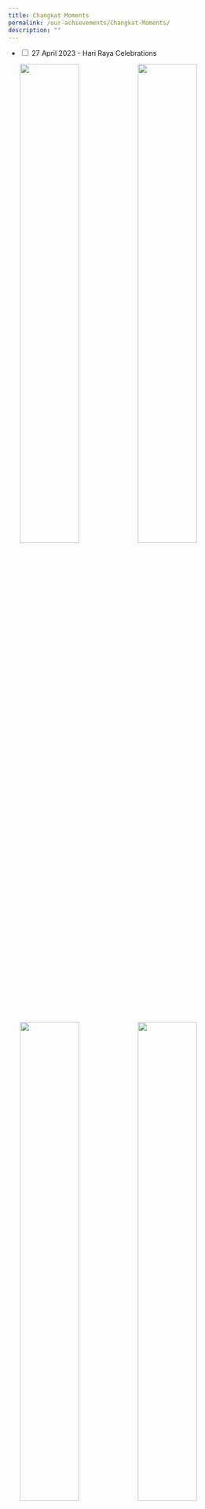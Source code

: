 ```yaml
---
title: Changkat Moments
permalink: /our-achievements/Changkat-Moments/
description: ""
---
```

<ul class="jekyllcodex_accordion">

	
	
<li><input id="accordion23" type="checkbox">
<label for="accordion1">27 April 2023 - Hari Raya Celebrations</label>
<div>
<p><img style="width:50%;float:left" src="/images/Changkat%20Moment/hrs202304.jpeg"><img style="width:50%;float:left" src="/images/Changkat%20Moment/hrs202303.jpeg"><img style="width:50%;float:left" src="/images/Changkat%20Moment/hrs202302.jpeg"><img style="width:50%;float:left" src="/images/Changkat%20Moment/hrs202301.jpeg"><img></p>
</div></li>
	
	
<li><input id="accordion22" type="checkbox">
<label for="accordion1">6 April 2023 - Speech Day and Student Leaders Investiture</label>
<div>
<p><img style="width:50%;float:left" src="/images/Changkat%20Moment/sd202304.jpeg"><img style="width:50%;float:left" src="/images/Changkat%20Moment/sd202303.jpeg"><img style="width:50%;float:left" src="/images/Changkat%20Moment/sd202302.jpeg"><img style="width:50%;float:left" src="/images/Changkat%20Moment/sd202301.jpeg"><img></p>
</div></li>
	

	
<li><input id="accordion21" type="checkbox">
<label for="accordion1">10 March 2023 - Annual Cross Country</label>
<div>
<p><img style="width:50%;float:left" src="/images/Changkat%20Moment/acc202304.jpeg"><img style="width:50%;float:left" src="/images/Changkat%20Moment/acc202303.jpeg"><img style="width:50%;float:left" src="/images/Changkat%20Moment/acc202302.jpeg"><img style="width:50%;float:left" src="/images/Changkat%20Moment/acc202301.jpeg"><img></p>
</div></li>


<li><input id="accordion1" type="checkbox">
<label for="accordion1">26 October 2022 - Aviation Day</label>
<div>
<p><img style="width:50%;float:left" src="/images/Changkat%20Moment/ad01.jpg"><img style="width:50%;float:left" src="/images/Changkat%20Moment/ad02.jpg"><img style="width:50%;float:left" src="/images/Changkat%20Moment/ad03.jpg"><img style="width:50%;float:left" src="/images/Changkat%20Moment/ad04.jpg"><img></p>
</div></li>

<li><input id="accordion2" type="checkbox">
<label for="accordion2">21 October 2022 - Deepavali Celebration</label>
<div>
<p><img style="width:50%;float:left" src="/images/Changkat%20Moment/DC3.jpg"><img style="width:50%;float:left" src="/images/Changkat%20Moment/DC4.jpg"><img style="width:50%;float:left" src="/images/Changkat%20Moment/dc1.jpg"><img style="width:50%;float:left" src="/images/Changkat%20Moment/dc2.jpg"><img></p>
</div></li>

<li><input id="accordion3" type="checkbox">
<label for="accordion3">31 August 2022 - Teacher's Day Celebration</label>
<div>
<p><img style="width:50%;float:left" src="/images/Changkat%20Moment/TD202201.jpg"><img style="width:50%;float:left" src="/images/Changkat%20Moment/TD202202.jpg"><img style="width:50%;float:left" src="/images/Changkat%20Moment/TD202203.jpg"><img style="width:50%;float:left" src="/images/Changkat%20Moment/TD202204.jpg"><img></p>
</div></li>
	
<li><input id="accordion4" type="checkbox">
<label for="accordion4">9 Aug - National Day Observance Ceremony 2022</label>
<div>
<p><img style="width:50%;float:left" src="/images/Changkat%20Moment/ND202201.jpg"><img style="width:50%;float:left" src="/images/Changkat%20Moment/ND202202.jpg"><img style="width:50%;float:left" src="/images/Changkat%20Moment/ND202203.jpg"><img style="width:50%;float:left" src="/images/Changkat%20Moment/ND202204.jpg"><img></p>
</div></li>

<li><input id="accordion5" type="checkbox">
<label for="accordion5">8 August 2022 - National Day Celebration</label>
<div>
<p><img style="width:50%;float:left" src="/images/Changkat%20Moment/NDC202201.jpg"><img style="width:50%;float:left" src="/images/Changkat%20Moment/NDC202202.jpg"><img style="width:50%;float:left" src="/images/Changkat%20Moment/NDC202203.jpg"><img style="width:50%;float:left" src="/images/Changkat%20Moment/NDC202204.jpg"><img></p>
</div></li>

<li><input id="accordion6" type="checkbox">
<label for="accordion6">18 July 2022 - Racial Harmony Day</label>
<div>
<p><img style="width:50%;float:left" src="/images/Changkat%20Moment/RHD202201.jpg"><img style="width:50%;float:left" src="/images/Changkat%20Moment/RHD202202.jpg"><img style="width:50%;float:left" src="/images/Changkat%20Moment/RHD202203.jpg"><img style="width:50%;float:left" src="/images/Changkat%20Moment/RHD202204.jpg"><img></p>
</div></li>
				 
<li><input id="accordion7" type="checkbox">
<label for="accordion7">1 June 2022 - Aircraft Structure Repair Workshop</label>
<div>
<p><img style="width:50%;float:left" src="/images/Changkat%20Moment/ASRW202201.jpg"><img style="width:50%;float:left" src="/images/Changkat%20Moment/ASRW202202.jpg"><img style="width:50%;float:left" src="/images/Changkat%20Moment/ASRW202203.jpg"><img style="width:50%;float:left" src="/images/Changkat%20Moment/ASRW202204.jpg"></p>
</div></li>

<li><input id="accordion8" type="checkbox">
<label for="accordion8">14 February 2022 - Total Defence Day</label>
<div>
<p><img style="width:50%;float:left" src="/images/Total%20Defence%20Pix%202.jpeg"><img style="width:50%" src="/images/Total%20Defence%20pix%203.jpeg"><img style="width:50%;float:left" src="/images/Total%20Defence%20Pix%201.png"><img style="width:50%" src="/images/Total%20Defence%20Pix%204.jpeg"></p>		
</div></li>

<li><input id="accordion9" type="checkbox">
<label for="accordion9">31 January 2022 - CNY Celebration</label>
<div>			
<p><img style="width:50%;float:left" src="/images/CNY%20Pix%203.jpeg"><img style="width:50%" src="/images/CNY%20Pix%201.jpg"><img style="width:50%;float:left" src="/images/CNY%20Pix%202.jpeg"><img style="width:50%" src="/images/CNY%20Pix%204.jpeg"></p>
</div></li>

<li><input id="accordion10" type="checkbox">
<label for="accordion10">4 January 2022 - &nbsp;Kickstart 2022</label>
<div>
<p><img style="width:50%;float:left" src="/images/IMG_1957.jpeg"><img style="width:50%" src="/images/IMG_1898.jpeg"><img style="width:50%;float:left" src="/images/IMG_1887.jpeg"><img style="width:50%" src="/images/IMG_1913.jpeg"></p>
</div></li>

<li><input id="accordion11" type="checkbox">
<label for="accordion11">28 October 2021 – Deepavali celebration </label>
<div>
<p><img style="width:50%;float:left" src="/images/Deepavali%201.jpeg"><img style="width:50%" src="/images/Deepavali%202.jpeg"><img style="width:50%;float:left" src="/images/Deepavali%203.jpeg"><img style="width:50%" src="/images/Deepavali%204.jpeg"></p>				
</div></li>

<li><input id="accordion12" type="checkbox">
<label for="accordion12">2 September 2021 - Teacher's Day Celebration</label>
<div><p><img style="width:50%;float:left" src="/images/DSC04440.jpeg"><img style="width:50%" src="/images/DSC04456.jpeg"><img style="width:50%;float:left" src="/images/DSC04462.jpeg"><img style="width:50%" src="/images/DSC04475.jpeg"></p>
</div></li>

<li><input id="accordion13" type="checkbox">
<label for="accordion13">29 October 2021 – Changkateer featured in RIA 89.7fm&nbsp;</label>
<div><p><img style="width:50%" src="/images/RIA%20897FM.jpg"></p>
</div></li>

<li><input id="accordion14" type="checkbox">
<label for="accordion14">6 August 2021 – National Day Celebrations</label>
<div>
<p><img style="width:50%;float:left" src="/images/DSC04425.jpeg"><img style="width:50%" src="/images/DSC04433.jpeg"><img style="width:50%;float:left" src="/images/DSC04423.jpeg"><img style="width:50%" src="/images/IMG_1420.jpeg"></p>	
</div></li>

<li><input id="accordion15" type="checkbox">
<label for="accordion15">21 July 2021 – Racial Harmony Day</label>
<div><p><img style="width:50%;float:left" src="/images/RHD1.jpeg"><img style="width:50%" src="/images/RHD2.jpeg"></p>
</div></li>


<li><input id="accordion16" type="checkbox">
<label for="accordion16">1 July 2021 - NCC Day</label>
<div><p>The NCC Day is observed on 1 July 2021 which coincides with Singapore Armed Forces (SAF) Day. The event commemorates the founding of the SAF on 1 July.<br>Congratulations to the following cadets from our school who will be receiving the Outstanding Cadet Award:<br>Master Sergeant Alfred Seetoh Xiao An from the NCC Air Boys<br>Master Sergeant Nur Natasha Binte Mohamed Riduwan from the NCC Air Girls</p>
<p><img style="width:50%;float:left" src="/images/Alfred%20Seeto.jpeg"><img style="width:50%" src="/images/Nur%20Natasha.jpeg"><img style="width:50%;float:left" src="/images/IMG_1184.jpeg"><img style="width:50%" src="/images/IMG_1185.jpeg"></p>
</div></li>

<li><input id="accordion17" type="checkbox">
<label for="accordion17">16 February 2021 - Total Defence Day</label>
<div>
<p>Changkateers commemorating Total Defence Week through games and insightful sharing sessions</p>
<p><img style="width:50%;float:left" src="/images/TDD2021-1.jpeg"><img style="width:50%" src="/images/TDD2021-2.jpeg"><img style="width:50%;float:left" src="/images/TDD2021-3.jpeg"><img style="width:50%" src="/images/TDD2021-4.jpeg"><img style="width:50%;float:left" src="/images/TDD2021-5.jpeg"></p>
</div></li>

<li><input id="accordion18" type="checkbox">
<label for="accordion18">11 February 2021 - Chinese New Year Celebration</label>
<div><p>Changkateers ushering in the Year of the Ox. 牛年大吉!</p>
<p><img style="width:33%;float:left" src="/images/DSC_0444.jpeg"><img style="width:33%;float:left" src="/images/DSC_0477.jpeg"><img style="width:33%" src="/images/DSC_0536.jpeg"><img style="width:50%" src="/images/IMG_0130.jpeg"></p>
</div></li>

<li><input id="accordion19" type="checkbox">
<label for="accordion19">8 February 2021- Mother Tongue Fortnight</label>
<div><p>Changkateers having fun at the various activity booth.</p>
<p><img style="width:50%;float:left" src="/images/IMG_0503.jpeg"><img style="width:50%;float:left" src="/images/IMG_0515.jpeg"><img style="width:50%;float:left" src="/images/IMG_0555.jpeg"><img style="width:50%" src="/images/IMG_0519.jpeg"></p>	
</div></li>

<li><input id="accordion20" type="checkbox">
<label for="accordion20">4 January - Kickstart ! Programme</label>
<div><p>Our Secondary one students getting to know their classmates better through various activities.</p>
<p><img style="width:50%;float:left" src="/images/1.jpeg"><img style="width:50%" src="/images/2.jpeg"><img style="width:50%;float:left" src="/images/3.jpeg"><img style="width:50%" src="/images/4.jpeg"></p>
<p>Secondary 3 students enjoying their time in Camp Courage.</p>
<p><img style="width:50%;float:left" src="/images/5.jpeg"><img style="width:50%" src="/images/6.jpeg"><img style="width:50%;float:left" src="/images/7.jpeg"><img style="width:50%" src="/images/8.jpeg"></p></div></li></ul>